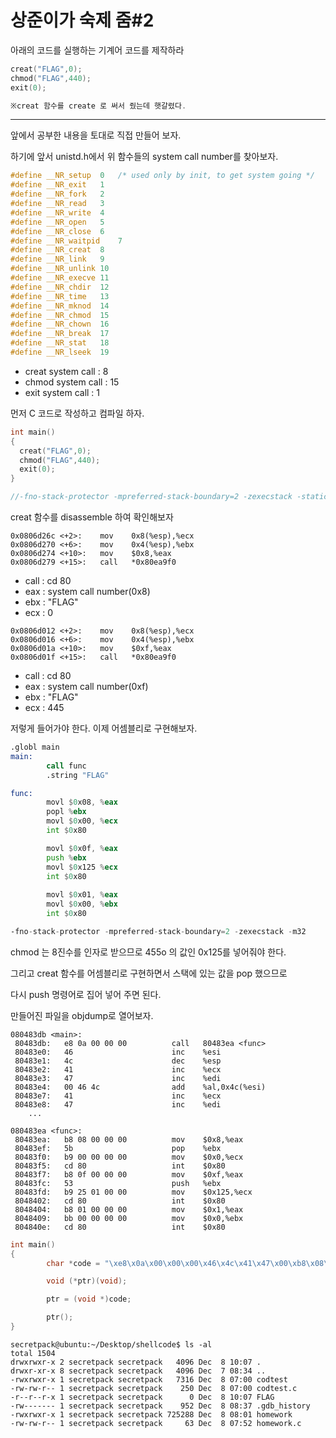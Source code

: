 # 상준이가 숙제 줌#2

아래의 코드를 실행하는 기계어 코드를 제작하라

```c
creat("FLAG",0);
chmod("FLAG",440);
exit(0);

※creat 함수를 create 로 써서 줬는데 햇갈렸다.
```
---

앞에서 공부한 내용을 토대로 직접 만들어 보자.

하기에 앞서 unistd.h에서 위 함수들의 system call number를 찾아보자.
```c
#define __NR_setup	0	/* used only by init, to get system going */
#define __NR_exit	1
#define __NR_fork	2
#define __NR_read	3
#define __NR_write	4
#define __NR_open	5
#define __NR_close	6
#define __NR_waitpid	7
#define __NR_creat	8
#define __NR_link	9
#define __NR_unlink	10
#define __NR_execve	11
#define __NR_chdir	12
#define __NR_time	13
#define __NR_mknod	14
#define __NR_chmod	15
#define __NR_chown	16
#define __NR_break	17
#define __NR_stat	18
#define __NR_lseek	19
```

* creat system call : 8
* chmod system call : 15
* exit system call : 1

먼저 C 코드로 작성하고 컴파일 하자.
```c
int main()
{
  creat("FLAG",0);
  chmod("FLAG",440);
  exit(0);
}

//-fno-stack-protector -mpreferred-stack-boundary=2 -zexecstack -static -m32
```

creat 함수를 disassemble 하여 확인해보자
```
0x0806d26c <+2>:	mov    0x8(%esp),%ecx
0x0806d270 <+6>:	mov    0x4(%esp),%ebx
0x0806d274 <+10>:	mov    $0x8,%eax
0x0806d279 <+15>:	call   *0x80ea9f0
```

* call : cd 80
* eax : system call number(0x8)
* ebx : "FLAG"
* ecx : 0

```
0x0806d012 <+2>:	mov    0x8(%esp),%ecx
0x0806d016 <+6>:	mov    0x4(%esp),%ebx
0x0806d01a <+10>:	mov    $0xf,%eax
0x0806d01f <+15>:	call   *0x80ea9f0
```
* call : cd 80
* eax : system call number(0xf)
* ebx : "FLAG"
* ecx : 445

저렇게 들어가야 한다. 이제 어셈블리로 구현해보자.

```asm
.globl main
main:
        call func
        .string "FLAG"

func:
        movl $0x08, %eax
        popl %ebx
        movl $0x00, %ecx
        int $0x80

        movl $0x0f, %eax
        push %ebx
        movl $0x125 %ecx
        int $0x80
        
        movl $0x01, %eax
        movl $0x00, %ebx
        int $0x80

-fno-stack-protector -mpreferred-stack-boundary=2 -zexecstack -m32
```
chmod 는 8진수를 인자로 받으므로 455o 의 값인 0x125를 넣어줘야 한다.

그리고 creat 함수를 어셈블리로 구현하면서 스택에 있는 값을 pop 했으므로

다시 push 명령어로 집어 넣어 주면 된다.


만들어진 파일을 objdump로 열어보자.

```
080483db <main>:
 80483db:	e8 0a 00 00 00       	call   80483ea <func>
 80483e0:	46                   	inc    %esi
 80483e1:	4c                   	dec    %esp
 80483e2:	41                   	inc    %ecx
 80483e3:	47                   	inc    %edi
 80483e4:	00 46 4c             	add    %al,0x4c(%esi)
 80483e7:	41                   	inc    %ecx
 80483e8:	47                   	inc    %edi
	...

080483ea <func>:
 80483ea:	b8 08 00 00 00       	mov    $0x8,%eax
 80483ef:	5b                   	pop    %ebx
 80483f0:	b9 00 00 00 00       	mov    $0x0,%ecx
 80483f5:	cd 80                	int    $0x80
 80483f7:	b8 0f 00 00 00       	mov    $0xf,%eax
 80483fc:	53                   	push   %ebx
 80483fd:	b9 25 01 00 00       	mov    $0x125,%ecx
 8048402:	cd 80                	int    $0x80
 8048404:	b8 01 00 00 00       	mov    $0x1,%eax
 8048409:	bb 00 00 00 00       	mov    $0x0,%ebx
 804840e:	cd 80                	int    $0x80
```

```c
int main()
{
        char *code = "\xe8\x0a\x00\x00\x00\x46\x4c\x41\x47\x00\xb8\x08\x00\x00\x00\x5b\xb9\x00\x00\x00\x00\xcd\x80\xb8\x0f\x00\x00\x00\x53\xb9\x25\x01\x00\x00\xcd\x80\xb8\x01\x00\x00\x00\xbb\x00\x00\x00\x00\xcd\x80"

        void (*ptr)(void);

        ptr = (void *)code;

        ptr();
}
```

```
secretpack@ubuntu:~/Desktop/shellcode$ ls -al
total 1504
drwxrwxr-x 2 secretpack secretpack   4096 Dec  8 10:07 .
drwxr-xr-x 8 secretpack secretpack   4096 Dec  7 08:34 ..
-rwxrwxr-x 1 secretpack secretpack   7316 Dec  8 07:00 codtest
-rw-rw-r-- 1 secretpack secretpack    250 Dec  8 07:00 codtest.c
-r--r--r-x 1 secretpack secretpack      0 Dec  8 10:07 FLAG
-rw------- 1 secretpack secretpack    952 Dec  8 08:37 .gdb_history
-rwxrwxr-x 1 secretpack secretpack 725288 Dec  8 08:01 homework
-rw-rw-r-- 1 secretpack secretpack     63 Dec  8 07:52 homework.c
```
